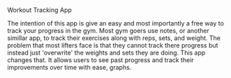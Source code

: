Workout Tracking App

The intention of this app is give an easy and most importantly a free way to track your progress in the gym.
Most gym goers use notes, or another simillar app, to track their exercises along with reps, sets, and weight.
The problem that most lifters face is that they cannot track there progress but instead just 'overwrite'
the weights and sets they are doing. This app changes that. It allows users to see past progress and track
their improvements over time with ease, graphs. 
